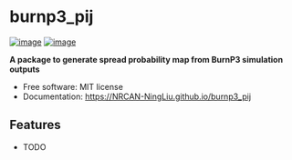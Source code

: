 # burnp3_pij


[![image](https://img.shields.io/pypi/v/burnp3_pij.svg)](https://pypi.python.org/pypi/burnp3_pij)
[![image](https://img.shields.io/conda/vn/conda-forge/burnp3_pij.svg)](https://anaconda.org/conda-forge/burnp3_pij)


**A package to generate spread probability map from BurnP3 simulation outputs**


-   Free software: MIT license
-   Documentation: https://NRCAN-NingLiu.github.io/burnp3_pij
    

## Features

-   TODO
